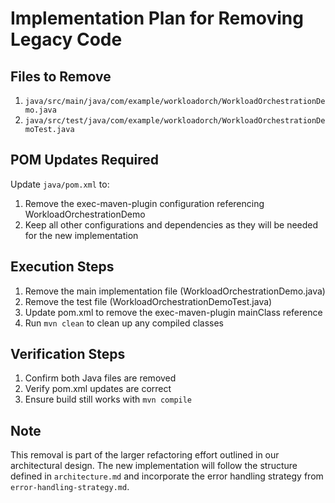 # Implementation Plan for Removing Legacy Code

## Files to Remove
1. `java/src/main/java/com/example/workloadorch/WorkloadOrchestrationDemo.java`
2. `java/src/test/java/com/example/workloadorch/WorkloadOrchestrationDemoTest.java`

## POM Updates Required
Update `java/pom.xml` to:
1. Remove the exec-maven-plugin configuration referencing WorkloadOrchestrationDemo
2. Keep all other configurations and dependencies as they will be needed for the new implementation

## Execution Steps
1. Remove the main implementation file (WorkloadOrchestrationDemo.java)
2. Remove the test file (WorkloadOrchestrationDemoTest.java)
3. Update pom.xml to remove the exec-maven-plugin mainClass reference
4. Run `mvn clean` to clean up any compiled classes

## Verification Steps
1. Confirm both Java files are removed
2. Verify pom.xml updates are correct
3. Ensure build still works with `mvn compile`

## Note
This removal is part of the larger refactoring effort outlined in our architectural design. The new implementation will follow the structure defined in `architecture.md` and incorporate the error handling strategy from `error-handling-strategy.md`.
